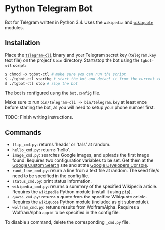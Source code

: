 # Python Telegram Bot

Bot for Telegram written in Python 3.4.  Uses the `wikipedia` and [`wikiquote`](https://github.com/federicotdn/python-wikiquotes) modules.

## Installation

Place the [`telegram-cli`](https://github.com/vysheng/tg) binary and your Telegram secret key (`telegram.key` text file) on the project's `bin` directory.  Start/stop the bot using the `tgbot-ctl` script:

```bash
$ chmod +x tgbot-ctl # make sure you can run the script
$ ./tgbot-ctl startbg # start the bot and detach it from the current terminal, 'start' will start the bot normally
$ ./tgbot-ctl stop # stop the bot
```

The bot is configured using the `bot.config` file.

Make sure to run `bin/telegram-cli -k bin/telegram.key` at least once before starting the bot, as you will need to setup your phone number first.

TODO: Finish writing instructions.

## Commands

- `flip_cmd.py`: returns 'heads' or 'tails' at random.
- `hello_cmd.py`: returns 'hello'.
- `image_cmd.py`: searches Google images, and uploads the first image found.  Requires two configuration variables to be set.  Get them at the [Google Custom Search](https://www.google.com/cse/all) site and at the [Google Developers Console](https://console.developers.google.com).
- `rand_line_cmd.py`: return a line from a text file at random.  The seed file/s need to be specified in the config file.
- `status_cmd.py`: print status information.
- `wikipedia_cmd.py`: returns a summary of the specified Wikipedia article.  Requires the `wikipedia` Python module (install it using `pip`).
- `quote_cmd.py`: returns a quote from the specified Wikiquote article.   Requires the `wikiquote` Python module (included as git submodule).
- `wolfram_cmd.py`: returns results from WolframAlpha.  Requires a WolframAlpha `appid` to be specified in the config file.

To disable a command, delete the corresponding `_cmd.py` file.
